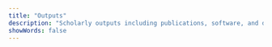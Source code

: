 ```yaml
---
title: "Outputs"
description: "Scholarly outputs including publications, software, and data sets."
showWords: false
---
```

